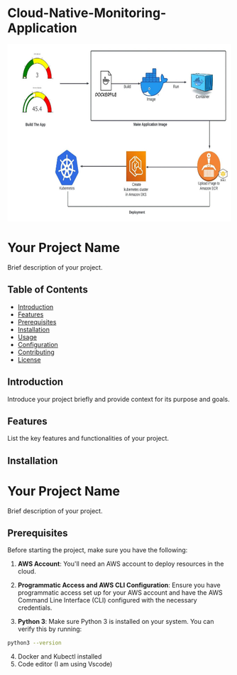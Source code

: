 # Cloud-Native-Monitoring-Application

<img src="https://github.com/vaibhavkapase1302/Cloud-Native-Monitoring-Application/blob/main/Project%20Architecture.jpg" width="1000" height="400" alt="Example Image">

<!--<img src="https://github.com/vaibhavkapase1302/Cloud-Native-Monitoring-Application/blob/main/GitOps%20Architecture.jpg" width="800" height="300" alt="Example Image">-->


# Your Project Name

Brief description of your project.

## Table of Contents

- [Introduction](#introduction)
- [Features](#features)
- [Prerequisites](#prerequisites)
- [Installation](#installation)
- [Usage](#usage)
- [Configuration](#configuration)
- [Contributing](#contributing)
- [License](#license)

## Introduction

Introduce your project briefly and provide context for its purpose and goals.

## Features

List the key features and functionalities of your project.

## Installation

# Your Project Name

Brief description of your project.

## Prerequisites

Before starting the project, make sure you have the following:

1. **AWS Account**: You'll need an AWS account to deploy resources in the cloud.

2. **Programmatic Access and AWS CLI Configuration**: Ensure you have programmatic access set up for your AWS account and have the AWS Command Line Interface (CLI) configured with the necessary credentials.

3. **Python 3**: Make sure Python 3 is installed on your system. You can verify this by running:

  ```bash
  python3 --version
```

4. Docker and Kubectl installed
5. Code editor (I am using Vscode)
   


